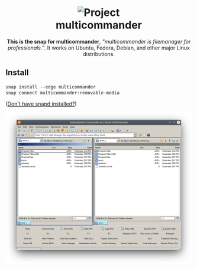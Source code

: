 <h1 align="center">
  <img src="" alt="Project">
  <br />
  multicommander
</h1>

<p align="center"><b>This is the snap for multicommander</b>, <i>"multicommander is filemanager for professionals."</i>. It works on Ubuntu, Fedora, Debian, and other major Linux
distributions.</p>

## Install

    snap install --edge multicommander
    snap connect multicommander:removable-media

([Don't have snapd installed?](https://snapcraft.io/docs/core/install))

![multicommander](screenshot.png?raw=true "multicommander")
